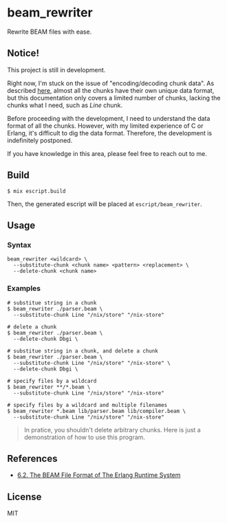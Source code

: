 # beam_rewriter

Rewrite BEAM files with ease.

## Notice!

This project is still in development.

Right now, I'm stuck on the issue of "encoding/decoding chunk data". As described [here](https://blog.stenmans.org/theBeamBook/#BEAM_files), almost all the chunks have their own unique data format, but this documentation only covers a limited number of chunks, lacking the chunks what I need, such as _Line_ chunk.

Before proceeding with the development, I need to understand the data format of all the chunks. However, with my limited experience of C or Erlang, it's difficult to dig the data format. Therefore, the development is indefinitely postponed.

If you have knowledge in this area, please feel free to reach out to me.

## Build

```
$ mix escript.build
```

Then, the generated escript will be placed at `escript/beam_rewriter`.

## Usage

### Syntax

```
beam_rewriter <wildcard> \
  --substitute-chunk <chunk name> <pattern> <replacement> \
  --delete-chunk <chunk name>
```

### Examples

```
# substitue string in a chunk
$ beam_rewriter ./parser.beam \
  --substitute-chunk Line "/nix/store" "/nix-store"

# delete a chunk
$ beam_rewriter ./parser.beam \
  --delete-chunk Dbgi \

# substitue string in a chunk, and delete a chunk
$ beam_rewriter ./parser.beam \
  --substitute-chunk Line "/nix/store" "/nix-store" \
  --delete-chunk Dbgi \

# specify files by a wildcard
$ beam_rewriter **/*.beam \
  --substitute-chunk Line "/nix/store" "/nix-store"

# specify files by a wildcard and multiple filenames
$ beam_rewriter *.beam lib/parser.beam lib/compiler.beam \
  --substitute-chunk Line "/nix/store" "/nix-store"
```

> In pratice, you shouldn't delete arbitrary chunks. Here is just a demonstration of how to use this program.

## References

- [6.2. The BEAM File Format of The Erlang Runtime System](https://blog.stenmans.org/theBeamBook/#BEAM_files)

## License

MIT

